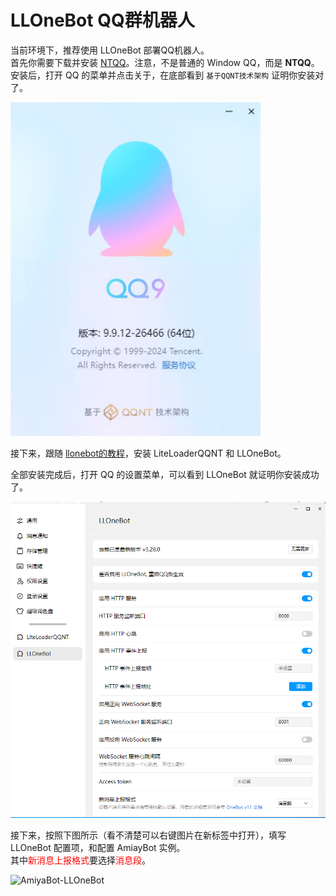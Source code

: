 # LLOneBot QQ群机器人

当前环境下，推荐使用 LLOneBot 部署QQ机器人。<br>
首先你需要下载并安装 [NTQQ](https://im.qq.com/pcqq/index.shtml)。注意，不是普通的 Window QQ，而是 **NTQQ**。
安装后，打开 QQ 的菜单并点击关于，在底部看到 `基于QQNT技术架构` 证明你安装对了。

<img style="width: 400px" src="../../../assets/console/ntqq.png" alt="image">

接下来，跟随 [llonebot的教程](https://llonebot.github.io/zh-CN/guide/getting-started)，安装 LiteLoaderQQNT 和 LLOneBot。

全部安装完成后，打开 QQ 的设置菜单，可以看到 LLOneBot 就证明你安装成功了。

<img src="../../../assets/console/llOneBot.png" alt="image">

接下来，按照下图所示（看不清楚可以右键图片在新标签中打开），填写 LLOneBot 配置项，和配置 AmiayBot 实例。<br>
其中<span style="color: red">新消息上报格式</span>要选择<span style="color: red">消息段</span>。

![AmiyaBot-LLOneBot](https://github.com/user-attachments/assets/5ead21c1-4e25-45ac-b51a-d60c37a37763)
